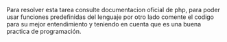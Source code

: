 Para resolver esta tarea consulte documentacion oficial de php, para poder usar funciones predefinidas del lenguaje
por otro lado comente el codigo para su mejor entendimiento y teniendo en cuenta que es una buena practica de programación.